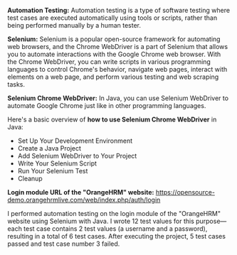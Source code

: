 **Automation Testing:** Automation testing is a type of software testing where test cases are executed automatically using tools or scripts, rather than being performed manually by a human tester.

**Selenium:** Selenium is a popular open-source framework for automating web browsers, and the Chrome WebDriver is a part of Selenium that allows you to automate interactions with the Google Chrome web browser. With the Chrome WebDriver, you can write scripts in various programming languages to control Chrome's behavior, navigate web pages, interact with elements on a web page, and perform various testing and web scraping tasks.

**Selenium Chrome WebDriver:** In Java, you can use Selenium WebDriver to automate Google Chrome just like in other programming languages.

Here's a basic overview of **how to use Selenium Chrome WebDriver** in Java:

- Set Up Your Development Environment
- Create a Java Project
- Add Selenium WebDriver to Your Project
- Write Your Selenium Script
- Run Your Selenium Test
- Cleanup

**Login module URL of the "OrangeHRM" website:** https://opensource-demo.orangehrmlive.com/web/index.php/auth/login

I performed automation testing on the login module of the "OrangeHRM" website using Selenium with Java. I wrote 12 test values for this purpose—each test case contains 2 test values (a username and a password), resulting in a total of 6 test cases. After executing the project, 5 test cases passed and test case number 3 failed.
